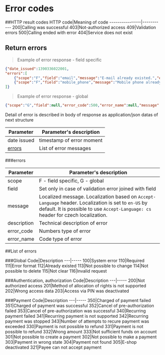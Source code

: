 # Error codes

##HTTP result codes
HTTP code|Meaning of code
----------------|-----------
200|Calling was successful 
403|Not-authorized access
409|Validation errors 
500|Calling ended with error
404|Service does not exist 

## Return errors

> Example of error response - field specific

```json
{"date_issued":1390336022001,
"errors":[
	{"scope":"F","field":"email","message":"E-mail already existed.","error_code":112,"error_name":"NOT_UNIQUE"},
	{"scope":"F","field":"mobile_phone","message":"Mobile phone already existed.","error_code":112,"error_name":"NOT_UNIQUE"}
]}
```

> Example of error response - global

```json
{"scope":"G","field":null,"error_code":500,"error_name":null,"message":null,"description":null}
```

Detail of error is described in body of response as application/json datas of next structure


Parameter |Parameter's description
--------|---------------
date issued|timestamp of error moment
[errors](#errors)|List of error messages 

###errors

Parameter|Parameter's description
--------|---------------
scope|F - field specific, G - global
field| Set only in case of validation error joined with field
message|Localized message. Localization based on ```Accept-Language``` header. Localization is set to ```en-US``` by default. It is possible to use ```Accept-Language: cs``` header for czech localization.
description|Technical description of error 
error_code|Numbers type of error 
error_name|Code type of error 

##List of errors

###Global
Code|Description
---|-----
100|System error 
110|Required
111|Error format
112|Already existed
113|Not possible to change 
114|Not possible to delete
115|Not clear
116|Invalid request

###Authentication, authorization
Code|Description
---|-----
200|Not authorized access
201|Method of allocation of rights is not supported
202|Wrong access data 
203|Access via PIN was deactivated

###Payment
Code|Description
---|-----
350|Charged of payment failed 
351|Charged of payment was successful
352|Cancel of pre-authorization failed 
353|Cancel of pre-authorization was successful
340|Recurring payment failed 
341|Recurring payment is not supported
342|Recurring payment was stopped
343|Number of attempts to recure payment was exceeded
330|Payment is not possible to refund 
331|Payment is not possible to refund
332|Wrong amount
333|Not sufficient funds on account 
301|Not possible to create a payment
302|Not possible to make a payment
303|Payment in wrong state
304|Payment not found
305|E-shop deactivated
321|Payee can not accept payment